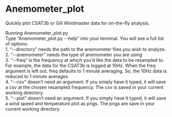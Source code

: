 # Anemometer_plot
Quickly plot CSAT3b or Gill Windmaster data for on-the-fly analysis.

Running Anemometer_plot.py <br />
    Type “Anemometer_plot.py --help” into your terminal. You will see a full list of options: <br />
        1.	“--directory” needs the path to the anemometer files you wish to analyze. <br />
        2.	“--anemometer” needs the type of anemometer you are using <br />
        3.	“--freq” is the frequency at which you’d like the data to be resampled to. For example, the data for the CSAT3b is logged at 10Hz. When the freq argument is left out, freq defaults to 1 minute averaging. So, the 10Hz data is reduced to 1 minute averages. <br />
        4.	“--csv” doesn’t need an argument. If you simply have it typed, it will save a csv at the chosen resampled frequency. The csv is saved in your current working directory. <br />
        5.	“--plot” doesn’t need an argument. If you simply have it typed, it will save a wind speed and temperature plot as pngs. The pngs are save in your current working directory. <br />
